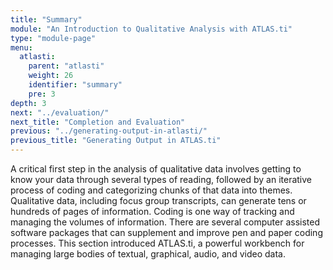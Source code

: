 ```yaml
---
title: "Summary"
module: "An Introduction to Qualitative Analysis with ATLAS.ti"
type: "module-page"
menu:
  atlasti:
    parent: "atlasti"
    weight: 26
    identifier: "summary"
    pre: 3
depth: 3
next: "../evaluation/"
next_title: "Completion and Evaluation"
previous: "../generating-output-in-atlasti/"
previous_title: "Generating Output in ATLAS.ti"
---
```


A critical first step in the analysis of qualitative data involves getting to know your data through several types of reading, followed by an iterative process of coding and categorizing chunks of that data into themes. Qualitative data, including focus group transcripts, can generate tens or hundreds of pages of information. Coding is one way of tracking and managing the volumes of information. There are several computer assisted software packages that can supplement and improve pen and paper coding processes. This section introduced ATLAS.ti, a powerful workbench for managing large bodies of textual, graphical, audio, and video data.
